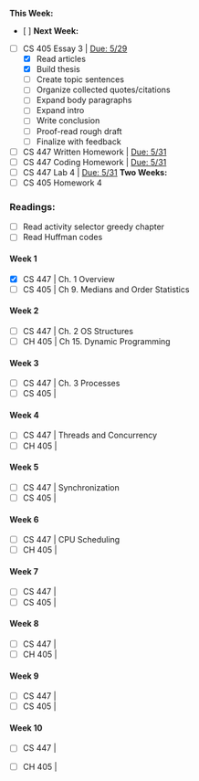 __This Week:__
- [ ] 
__Next Week:__ 
- [ ] CS 405 Essay 3 | <u>Due: 5/29</u>
	- [x] Read articles
	- [x] Build thesis
	- [ ] Create topic sentences
	- [ ] Organize collected quotes/citations
	- [ ] Expand body paragraphs
	- [ ] Expand intro
	- [ ] Write conclusion
	- [ ] Proof-read rough draft
	- [ ] Finalize with feedback
- [ ] CS 447 Written Homework | <u>Due: 5/31</u>
- [ ] CS 447 Coding Homework | <u>Due: 5/31</u>
- [ ] CS 447 Lab 4 | <u>Due: 5/31</u>
__Two Weeks:__
- [ ] CS 405 Homework 4
### Readings:
- [ ] Read activity selector greedy chapter
- [ ] Read Huffman codes
#### Week 1
- [X] CS 447 | Ch. 1 Overview
- [ ] CS 405 | Ch 9. Medians and Order Statistics
#### Week 2
- [ ] CS 447 | Ch. 2 OS Structures
- [ ] CH 405 | Ch 15. Dynamic Programming
#### Week 3
- [ ] CS 447 | Ch. 3 Processes
- [ ] CS 405 | 
#### Week 4
- [ ] CS 447 | Threads and Concurrency
- [ ] CH 405 | 
#### Week 5
- [ ] CS 447 | Synchronization
- [ ] CS 405 | 
#### Week 6
- [ ] CS 447 | CPU Scheduling
- [ ] CH 405 | 
#### Week 7
- [ ] CS 447 | 
- [ ] CS 405 | 
#### Week 8
- [ ] CS 447 | 
- [ ] CH 405 | 
#### Week 9
- [ ] CS 447 | 
- [ ] CS 405 | 
#### Week 10
- [ ] CS 447 | 
- [ ] CH 405 | 


